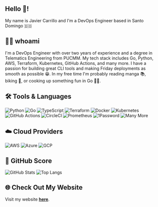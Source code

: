 ## Hello 👋!

My name is Javier Carrillo and I'm a DevOps Engineer based in Santo Domingo 🇩🇴

## 🙋‍♂️ whoami

I'm a DevOps Engineer with over two years of experience and a degree in Telematics Engineering from PUCMM. My tech stack includes Go, Python, AWS, Terraform, Kubernetes, GitHub Actions, and many more. I have a passion for building great CLI tools and making Friday deployments as smooth as possible 😁. In my free time I'm probably reading manga 📚, biking 🚴, or cooking up something fun in Go 👨‍🍳.

## 🛠️ Tools & Languages

![Python](https://img.shields.io/badge/Python-3776AB?logo=python&logoColor=white&style=for-the-badge) ![Go](https://img.shields.io/badge/Go-00ADD8?logo=go&logoColor=white&style=for-the-badge) ![TypeScript](https://img.shields.io/badge/TypeScript-007ACC?logo=typescript&logoColor=white&style=for-the-badge) 
![Terraform](https://img.shields.io/badge/Terraform-7B42BC?logo=terraform&logoColor=white&style=for-the-badge) ![Docker](https://img.shields.io/badge/Docker-2496ED?logo=docker&logoColor=white&style=for-the-badge) ![Kubernetes](https://img.shields.io/badge/Kubernetes-326CE5?logo=kubernetes&logoColor=white&style=for-the-badge) ![GitHub Actions](https://img.shields.io/badge/GitHub_Actions-2088FF?logo=githubactions&logoColor=white&style=for-the-badge) ![CircleCI](https://img.shields.io/badge/CircleCI-343434?logo=circleci&logoColor=white&style=for-the-badge) ![Prometheus](https://img.shields.io/badge/Prometheus-E6522C?logo=prometheus&logoColor=white&style=for-the-badge) ![1Password](https://img.shields.io/badge/1Password-0094F5?logo=1password&logoColor=white&style=for-the-badge) ![Many More](https://img.shields.io/badge/More-808080?logo=more&logoColor=white&style=for-the-badge)  

## ☁️ Cloud Providers 

![AWS](https://img.shields.io/badge/AWS-232F3E?logo=amazonaws&logoColor=white&style=for-the-badge) ![Azure](https://img.shields.io/badge/Azure-0078D4?logo=microsoftazure&logoColor=white&style=for-the-badge) ![GCP](https://img.shields.io/badge/GCP-4285F4?logo=googlecloud&logoColor=white&style=for-the-badge)

## 🌟 GitHub Score  
![GitHub Stats](https://github-readme-stats.vercel.app/api?username=javiercm1410&show_icons=true&theme=radical)  ![Top Langs](https://github-readme-stats.vercel.app/api/top-langs/?username=javiercm1410&layout=compact&theme=radical)  

## 🌐 Check Out My Website  
Visit my website [**here**](https://javiercarrillo.dev).  
